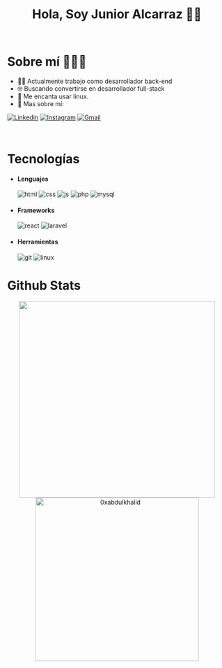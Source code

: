<h1 align="center"> Hola, Soy Junior Alcarraz 🤘🏻 </h1>

<br>
<h1> Sobre mí 🧑🏻‍💻 </h1>

  - 👨‍💻 Actualmente trabajo como desarrollador back-end
  - 🤓 Buscando convertirse en desarrollador full-stack
  - 🐧 Me encanta usar linux.
  - 🤙 Mas sobre mí:

[![Linkedin](https://img.shields.io/badge/-blue?style=flat&logo=Linkedin&logoColor=white)](https://www.linkedin.com/in/junioralcarraz/)
[![Instagram](https://img.shields.io/badge/-white?style=flat&logo=Instagram&logoColor=white&color=833AB4)](https://www.instagram.com/junior.alcarraz/)
[![Gmail](https://img.shields.io/badge/-Contactame_via_Gmail-c14438?style=flat&logo=Gmail&logoColor=white&color=BB001B)](mailto:guillermo.junior.30@gmail.com)

<br>
  
<h1> Tecnologías </h1>
  
- <h4> Lenguajes </h4>
  
  <img src = "https://img.shields.io/badge/HTML5-E34F26?style=for-the-badge&logo=html5&logoColor=white" alt = "html" />
  <img src = "https://img.shields.io/badge/CSS3-1572B6?style=for-the-badge&logo=css3&logoColor=white" alt = "css" />
  <img src = "https://img.shields.io/badge/JavaScript-111111?style=for-the-badge&logo=javascript&logoColor=F7DF1E" alt = "js" />
  <img src = "https://img.shields.io/badge/PHP-4F5B93?style=for-the-badge&logo=php&logoColor=white" alt = "php" />
  <img src = "https://img.shields.io/badge/MySql-3E6E93?style=for-the-badge&logo=mysql&logoColor=white" alt = "mysql" />
  
- <h4> Frameworks </h4>
  <img src = "https://img.shields.io/badge/react-%2320232a.svg?style=for-the-badge&logo=react&logoColor=%2361DAFB" alt = "react" />
  <img src = "https://img.shields.io/badge/laravel-eb4432?style=for-the-badge&logo=laravel&logoColor=white" alt = "laravel" />
  
- <h4> Herramientas </h4>
    <img src = "https://img.shields.io/badge/git-%23F05033.svg?style=for-the-badge&logo=git&logoColor=white" alt = "git" />
    <img src = "https://img.shields.io/badge/linux-001E36.svg?style=for-the-badge&logo=linux&logoColor=" alt = "linux" />

<h1> Github Stats </h1>
<div align="center">

<a href="https://github.com/0xabdulkhalid/">
  <img src="https://github-readme-stats.vercel.app/api?username=alcarraz301997&include_all_commits=true&count_private=true&show_icons=true&line_height=20&title_color=7A7ADB&icon_color=2234AE&text_color=D3D3D3&bg_color=0,000000,130F40" width="450"/>
  <img src="https://github-readme-stats.vercel.app/api/top-langs?username=alcarraz301997&show_icons=true&locale=en&layout=compact&line_height=20&title_color=7A7ADB&icon_color=2234AE&text_color=D3D3D3&bg_color=0,000000,130F40" width="375"  alt="0xabdulkhalid"/>

</a>
</div>
